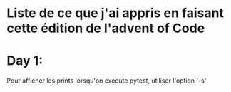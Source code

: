 # Liste de ce que j'ai appris en faisant cette édition de l'advent of Code

# Day 1:
Pour afficher les prints lorsqu'on execute pytest, utiliser l'option '-s'
